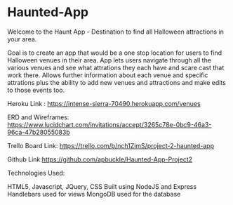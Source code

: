# Haunted-App

Welcome to the Haunt App - Destination to find all Halloween attractions in your area.

Goal is to create an app that would be a one stop location for users to find Halloween venues in their area.  App lets users navigate through all the various venues and see what attrations they each have and scare cast that work there.  Allows further information about each venue and specific attrations plus the ability to add new venues and attractions and make edits to those events too.



Heroku Link : https://intense-sierra-70490.herokuapp.com/venues

ERD and Wireframes:
https://www.lucidchart.com/invitations/accept/3265c78e-0bc9-46a3-96ca-47b28055083b

Trello Board Link: https://trello.com/b/nch1ZimS/project-2-haunted-app

Github Link:https://github.com/apbuckle/Haunted-App-Project2



Technologies Used:

HTML5, Javascript, JQuery, CSS
Built using NodeJS and Express
Handlebars used for views 
MongoDB used for the database




